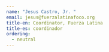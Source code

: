 ```yaml
---
name: "Jesus Castro, Jr. "
email: jesus@fuerzalatinafoco.org
title-en: Coordinator, Fuerza Latina
title-es: coordinador
ordering:
  - neutral
---
```

